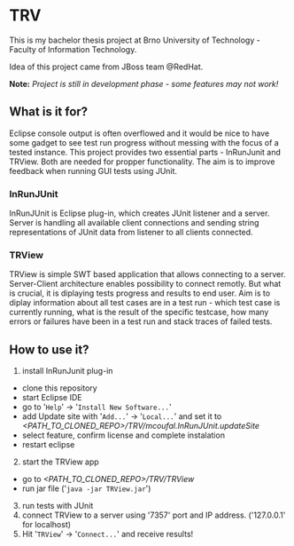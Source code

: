 # TRV
This is my bachelor thesis project at Brno University of Technology - Faculty of Information Technology.

Idea of this project came from JBoss team @RedHat.

**Note:** _Project is still in development phase - some features may not work!_

## What is it for?
Eclipse console output is often overflowed and it would be nice to have some gadget to see test run progress without messing with the focus of a tested instance. This project provides two essential parts - InRunJunit and TRView. Both are needed for propper functionality. The aim is to improve feedback when running GUI tests using JUnit.
### InRunJUnit
InRunJUnit is Eclipse plug-in, which creates JUnit listener and a server. Server is handling all available client connections and sending string representations of JUnit data from listener to all clients connected.
### TRView
TRView is simple SWT based application that allows connecting to a server. Server-Client architecture enables possibility to connect remotly. But what is crucial, it is diplaying tests progress and results to end user. Aim is to diplay information about all test cases are in a test run - which test case is currently running, what is the result of the specific testcase, how many errors or failures have been in a test run and stack traces of failed tests.
## How to use it?
1. install InRunJunit plug-in
 * clone this repository
 * start Eclipse IDE
 * go to '`Help`' -> '`Install New Software...`'
 * add Update site with '`Add...`' -> '`Local...`' and set it to _<PATH_TO_CLONED_REPO>/TRV/mcoufal.InRunJUnit.updateSite_
 * select feature, confirm license and complete instalation
 * restart eclipse
2. start the TRView app
 * go to _<PATH_TO_CLONED_REPO>/TRV/TRView_
 * run jar file ('`java -jar TRView.jar`')
3. run tests with JUnit
4. connect TRView to a server using '7357' port and IP address. ('127.0.0.1' for localhost)
5. Hit '`TRView`' -> '`Connect...`' and receive results!

